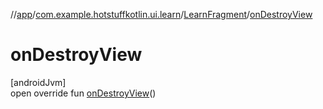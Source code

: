 //[app](../../../index.md)/[com.example.hotstuffkotlin.ui.learn](../index.md)/[LearnFragment](index.md)/[onDestroyView](on-destroy-view.md)

# onDestroyView

[androidJvm]\
open override fun [onDestroyView](on-destroy-view.md)()
